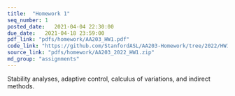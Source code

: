 ```yaml
---
title:  "Homework 1"
seq_number: 1
posted_date:   2021-04-04 22:30:00
due_date:   2021-04-18 23:59:00
pdf_link: "pdfs/homework/AA203_HW1.pdf"
code_link: "https://github.com/StanfordASL/AA203-Homework/tree/2022/HW1"
source_link: "pdfs/homework/AA203_2022_HW1.zip"
md_group: "assignments"
---
```


Stability analyses, adaptive control, calculus of variations, and indirect methods.

